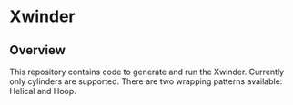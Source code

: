 # Xwinder

## Overview
This repository contains code to generate and run the Xwinder. Currently only cylinders are supported. There are two wrapping patterns available: Helical and Hoop.
